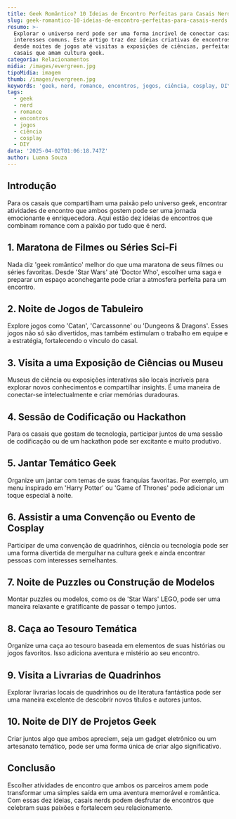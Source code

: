 ```yaml
---
title: Geek Romântico? 10 Ideias de Encontro Perfeitas para Casais Nerds
slug: geek-romantico-10-ideias-de-encontro-perfeitas-para-casais-nerds
resumo: >-
  Explorar o universo nerd pode ser uma forma incrível de conectar casais com
  interesses comuns. Este artigo traz dez ideias criativas de encontros que vão
  desde noites de jogos até visitas a exposições de ciências, perfeitas para
  casais que amam cultura geek.
categoria: Relacionamentos
midia: /images/evergreen.jpg
tipoMidia: imagem
thumb: /images/evergreen.jpg
keywords: 'geek, nerd, romance, encontros, jogos, ciência, cosplay, DIY'
tags:
  - geek
  - nerd
  - romance
  - encontros
  - jogos
  - ciência
  - cosplay
  - DIY
data: '2025-04-02T01:06:18.747Z'
author: Luana Souza
---
```


## Introdução
Para os casais que compartilham uma paixão pelo universo geek, encontrar atividades de encontro que ambos gostem pode ser uma jornada emocionante e enriquecedora. Aqui estão dez ideias de encontros que combinam romance com a paixão por tudo que é nerd.

## 1. Maratona de Filmes ou Séries Sci-Fi
Nada diz 'geek romântico' melhor do que uma maratona de seus filmes ou séries favoritas. Desde 'Star Wars' até 'Doctor Who', escolher uma saga e preparar um espaço aconchegante pode criar a atmosfera perfeita para um encontro.

## 2. Noite de Jogos de Tabuleiro
Explore jogos como 'Catan', 'Carcassonne' ou 'Dungeons & Dragons'. Esses jogos não só são divertidos, mas também estimulam o trabalho em equipe e a estratégia, fortalecendo o vínculo do casal.

## 3. Visita a uma Exposição de Ciências ou Museu
Museus de ciência ou exposições interativas são locais incríveis para explorar novos conhecimentos e compartilhar insights. É uma maneira de conectar-se intelectualmente e criar memórias duradouras.

## 4. Sessão de Codificação ou Hackathon
Para os casais que gostam de tecnologia, participar juntos de uma sessão de codificação ou de um hackathon pode ser excitante e muito produtivo.

## 5. Jantar Temático Geek
Organize um jantar com temas de suas franquias favoritas. Por exemplo, um menu inspirado em 'Harry Potter' ou 'Game of Thrones' pode adicionar um toque especial à noite.

## 6. Assistir a uma Convenção ou Evento de Cosplay
Participar de uma convenção de quadrinhos, ciência ou tecnologia pode ser uma forma divertida de mergulhar na cultura geek e ainda encontrar pessoas com interesses semelhantes.

## 7. Noite de Puzzles ou Construção de Modelos
Montar puzzles ou modelos, como os de 'Star Wars' LEGO, pode ser uma maneira relaxante e gratificante de passar o tempo juntos.

## 8. Caça ao Tesouro Temática
Organize uma caça ao tesouro baseada em elementos de suas histórias ou jogos favoritos. Isso adiciona aventura e mistério ao seu encontro.

## 9. Visita a Livrarias de Quadrinhos
Explorar livrarias locais de quadrinhos ou de literatura fantástica pode ser uma maneira excelente de descobrir novos títulos e autores juntos.

## 10. Noite de DIY de Projetos Geek
Criar juntos algo que ambos apreciem, seja um gadget eletrônico ou um artesanato temático, pode ser uma forma única de criar algo significativo.

## Conclusão
Escolher atividades de encontro que ambos os parceiros amem pode transformar uma simples saída em uma aventura memorável e romântica. Com essas dez ideias, casais nerds podem desfrutar de encontros que celebram suas paixões e fortalecem seu relacionamento.
